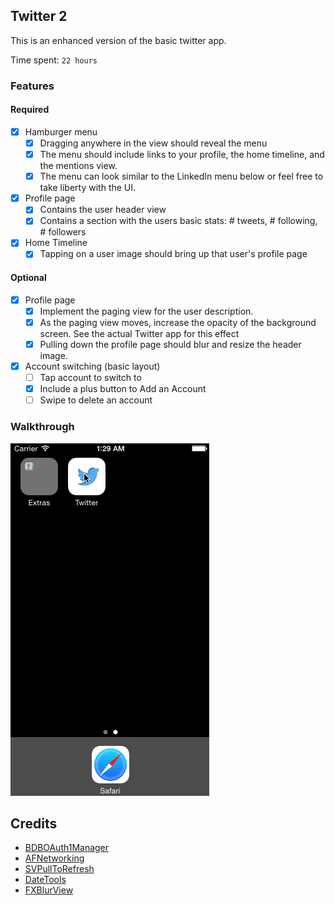 ## Twitter 2

This is an enhanced version of the basic twitter app.

Time spent: `22 hours`

### Features

#### Required

- [x] Hamburger menu
   - [x] Dragging anywhere in the view should reveal the menu
   - [x] The menu should include links to your profile, the home timeline, and the mentions view.
   - [x] The menu can look similar to the LinkedIn menu below or feel free to take liberty with the UI.
- [x] Profile page
	- [x] Contains the user header view
	- [x] Contains a section with the users basic stats: # tweets, # following, # followers
- [x] Home Timeline
	- [x] Tapping on a user image should bring up that user's profile page
    
#### Optional

- [x] Profile page
	- [x] Implement the paging view for the user description.
	- [x] As the paging view moves, increase the opacity of the background screen. See the actual Twitter app for this effect
	- [x] Pulling down the profile page should blur and resize the header image.

- [x] Account switching (basic layout)
	- [ ] Tap account to switch to
	- [x] Include a plus button to Add an Account
	- [ ] Swipe to delete an account

### Walkthrough

![Video Walkthrough](./gif/walkthrough-t2-03.gif)

Credits
---------
* [BDBOAuth1Manager](https://github.com/bdbergeron/BDBOAuth1Manager)
* [AFNetworking](https://github.com/AFNetworking/AFNetworking)
* [SVPullToRefresh](https://github.com/samvermette/SVPullToRefresh)
* [DateTools](https://github.com/MatthewYork/DateTools)
* [FXBlurView](https://github.com/nicklockwood/FXBlurView)